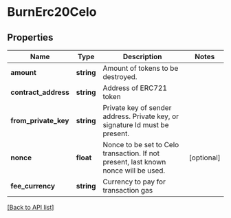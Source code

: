 # BurnErc20Celo

## Properties

Name | Type | Description | Notes
------------ | ------------- | ------------- | -------------
**amount** | **string** | Amount of tokens to be destroyed. |
**contract_address** | **string** | Address of ERC721 token |
**from_private_key** | **string** | Private key of sender address. Private key, or signature Id must be present. |
**nonce** | **float** | Nonce to be set to Celo transaction. If not present, last known nonce will be used. | [optional]
**fee_currency** | **string** | Currency to pay for transaction gas |

[[Back to API list]](../../README.md#api-endpoints)
